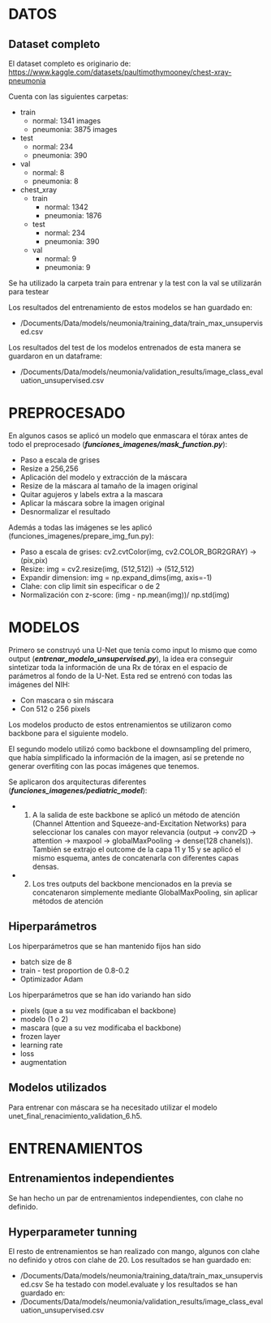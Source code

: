 # DATOS
## Dataset completo
El dataset completo es originario de: https://www.kaggle.com/datasets/paultimothymooney/chest-xray-pneumonia

Cuenta con las siguientes carpetas:
- train
    - normal: 1341 images
    - pneumonia: 3875 images
- test
    - normal: 234
    - pneumonia: 390
- val
    - normal: 8
    - pneumonia: 8
- chest_xray
    - train
        - normal: 1342
        - pneumonia: 1876
    - test
        - normal: 234
        - pneumonia: 390
    - val
        - normal: 9
        - pneumonia: 9

Se ha utilizado la carpeta train para entrenar y la test con la val se utilizarán para testear

Los resultados del entrenamiento de estos modelos se han guardado en: 
- /Documents/Data/models/neumonia/training_data/train_max_unsupervised.csv

Los resultados del test de los modelos entrenados de esta manera se guardaron en un dataframe:
- /Documents/Data/models/neumonia/validation_results/image_class_evaluation_unsupervised.csv


# PREPROCESADO
En algunos casos se aplicó un modelo que enmascara el tórax antes de todo el preprocesado (***funciones_imagenes/mask_function.py***):
- Paso a escala de grises
- Resize a 256,256
- Aplicación del modelo y extracción de la máscara
- Resize de la máscara al tamaño de la imagen original
- Quitar agujeros y labels extra a la mascara
- Aplicar la máscara sobre la imagen original
- Desnormalizar el resultado

Además a todas las imágenes se les aplicó (funciones_imagenes/prepare_img_fun.py):
- Paso a escala de grises: cv2.cvtColor(img, cv2.COLOR_BGR2GRAY) -> (pix,pix)
- Resize: img = cv2.resize(img, (512,512)) -> (512,512)
- Expandir dimension: img = np.expand_dims(img, axis=-1)
- Clahe: con clip limit sin especificar o de 2
- Normalización con z-score: (img - np.mean(img))/ np.std(img)


# MODELOS
Primero se construyó una U-Net que tenía como input lo mismo que como output (***entrenar_modelo_unsupervised.py***), 
la idea era conseguir sintetizar toda la información de una Rx de tórax en el espacio de parámetros al fondo de la U-Net.
Esta red se entrenó con todas las imágenes del NIH:

- Con mascara o sin máscara
- Con 512 o 256 pixels

Los modelos producto de estos entrenamientos se utilizaron como backbone para el siguiente modelo.

El segundo modelo utilizó como backbone el downsampling del primero, que había simplificado la información
de la imagen, así se pretende no generar overfiting con las pocas imágenes que tenemos.

Se aplicaron dos arquitecturas diferentes (***funciones_imagenes/pediatric_model***):
- 1.  A la salida de este backbone se aplicó un método de atención (Channel Attention and Squeeze-and-Excitation Networks)
para seleccionar los canales con mayor relevancia (output -> conv2D -> attention -> maxpool -> globalMaxPooling -> dense(128 chanels)). 
También se extrajo el outcome de la capa 11 y 15 y se aplicó el mismo esquema, antes de concatenarla con diferentes capas densas.
- 2. Los tres outputs del backbone mencionados en la previa se concatenaron simplemente mediante GlobalMaxPooling, sin aplicar métodos
de atención 

## Hiperparámetros
Los hiperparámetros que se han mantenido fijos han sido
- batch size de 8
- train - test proportion de 0.8-0.2
- Optimizador Adam

Los hiperparámetros que se han ido variando han sido
- pixels (que a su vez modificaban el backbone)
- modelo (1 o 2)
- mascara (que a su vez modificaba el backbone)
- frozen layer
- learning rate
- loss
- augmentation

## Modelos utilizados
Para entrenar con máscara se ha necesitado utilizar el modelo unet_final_renacimiento_validation_6.h5.


# ENTRENAMIENTOS
## Entrenamientos independientes
Se han hecho un par de entrenamientos independientes, con clahe no definido.

## Hyperparameter tunning
El resto de entrenamientos se han realizado con mango, algunos con clahe no definido y otros con clahe de 20.
Los resultados se han guardado en:
- /Documents/Data/models/neumonia/training_data/train_max_unsupervised.csv
Se ha testado con model.evaluate y los resultados se han guardado en:
- /Documents/Data/models/neumonia/validation_results/image_class_evaluation_unsupervised.csv
